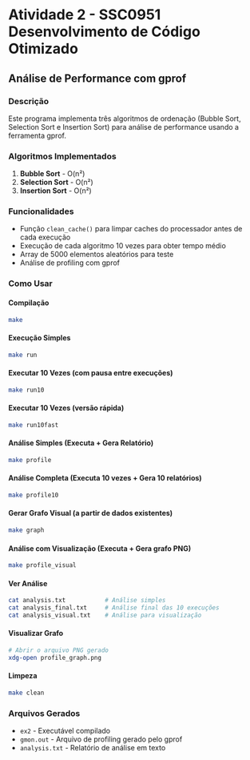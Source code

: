 # Atividade 2 - SSC0951 Desenvolvimento de Código Otimizado
## Análise de Performance com gprof

### Descrição
Este programa implementa três algoritmos de ordenação (Bubble Sort, Selection Sort e Insertion Sort) para análise de performance usando a ferramenta gprof.

### Algoritmos Implementados
1. **Bubble Sort** - O(n²)
2. **Selection Sort** - O(n²) 
3. **Insertion Sort** - O(n²)

### Funcionalidades
- Função `clean_cache()` para limpar caches do processador antes de cada execução
- Execução de cada algoritmo 10 vezes para obter tempo médio
- Array de 5000 elementos aleatórios para teste
- Análise de profiling com gprof

### Como Usar

#### Compilação
```bash
make
```

#### Execução Simples
```bash
make run
```

#### Executar 10 Vezes (com pausa entre execuções)
```bash
make run10
```

#### Executar 10 Vezes (versão rápida)
```bash
make run10fast
```

#### Análise Simples (Executa + Gera Relatório)
```bash
make profile
```

#### Análise Completa (Executa 10 vezes + Gera 10 relatórios)
```bash
make profile10
```

#### Gerar Grafo Visual (a partir de dados existentes)
```bash
make graph
```

#### Análise com Visualização (Executa + Gera grafo PNG)
```bash
make profile_visual
```

#### Ver Análise
```bash
cat analysis.txt           # Análise simples
cat analysis_final.txt     # Análise final das 10 execuções
cat analysis_visual.txt    # Análise para visualização
```

#### Visualizar Grafo
```bash
# Abrir o arquivo PNG gerado
xdg-open profile_graph.png
```

#### Limpeza
```bash
make clean
```

### Arquivos Gerados
- `ex2` - Executável compilado
- `gmon.out` - Arquivo de profiling gerado pelo gprof
- `analysis.txt` - Relatório de análise em texto
